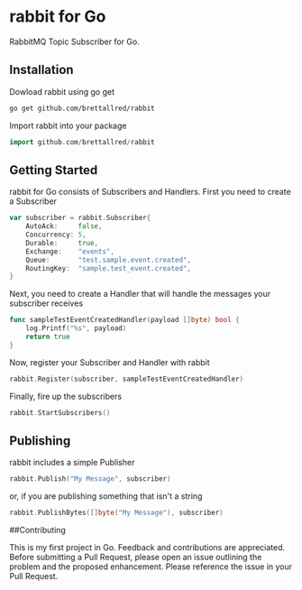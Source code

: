 # rabbit for Go

RabbitMQ Topic Subscriber for Go.


## Installation

Dowload rabbit using go get

```sh
go get github.com/brettallred/rabbit 
```

Import rabbit into your package

```go 
import github.com/brettallred/rabbit 
```


## Getting Started

rabbit for Go consists of Subscribers and Handlers.  First you need to create a Subscriber

```go
var subscriber = rabbit.Subscriber{
	AutoAck:     false, 
	Concurrency: 5,
	Durable:     true,
	Exchange:    "events",
	Queue:       "test.sample.event.created",
	RoutingKey:  "sample.test_event.created",
}
```

Next, you need to create a Handler that will handle the messages your subscriber receives

```go
func sampleTestEventCreatedHandler(payload []byte) bool {
	log.Printf("%s", payload)
	return true
}
```

Now, register your Subscriber and Handler with rabbit

```go
rabbit.Register(subscriber, sampleTestEventCreatedHandler)
```

Finally, fire up the subscribers

```go
rabbit.StartSubscribers()
```


## Publishing

rabbit includes a simple Publisher

```go
rabbit.Publish("My Message", subscriber)
```

or, if you are publishing something that isn't a string

```go
rabbit.PublishBytes([]byte("My Message"), subscriber)
```

##Contributing

This is my first project in Go. Feedback and contributions are appreciated. Before submitting a Pull Request, please open an issue outlining the problem and the proposed enhancement. Please reference the issue in your Pull Request.



